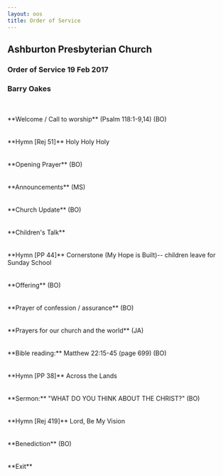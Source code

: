 ```yaml
---
layout: oos
title: Order of Service
---
```

## Ashburton Presbyterian Church

### Order of Service 19 Feb 2017


### Barry Oakes

<br>
<br>
**Welcome / Call to worship**  (Psalm 118:1-9,14) (BO)
<br>
<br>
<br>
**Hymn [Rej 51]** Holy Holy Holy
<br>
<br>
<br>
**Opening Prayer** (BO)
<br>
<br>
<br>
**Announcements** (MS) 
<br>
<br>
<br>
**Church Update** (BO)
<br>
<br>
<br>
**Children's Talk**
<br>
<br>
<br>
**Hymn [PP 44]** Cornerstone (My Hope is Built)-- children leave for Sunday School
<br>
<br>
<br>
**Offering**  (BO)
<br>
<br>
<br>
**Prayer of confession / assurance**  (BO)
<br>
<br>
<br>
**Prayers for our church and the world** (JA)
<br>
<br>
<br>
**Bible reading:** Matthew 22:15-45 (page 699)  (BO)
<br>
<br>
<br>
**Hymn [PP 38]** Across the Lands
<br>
<br>
<br>
**Sermon:** "WHAT DO YOU THINK ABOUT THE CHRIST?"  (BO) 
<br>
<br>
<br>
**Hymn [Rej 419]** Lord, Be My Vision
<br>
<br>
<br>
**Benediction** (BO)
<br>
<br>
<br>
**Exit**


